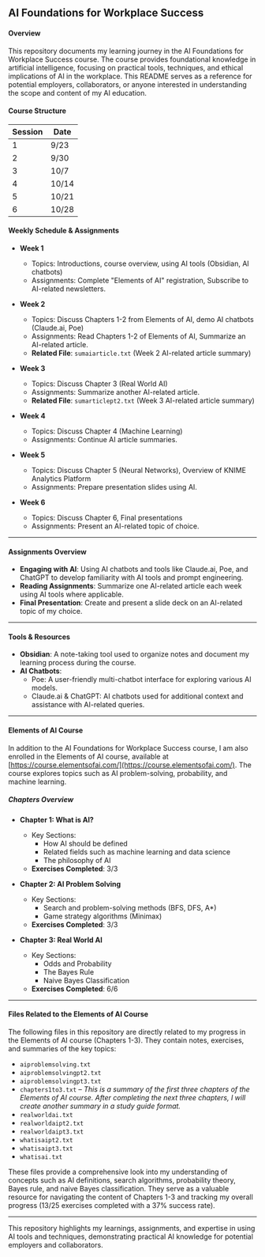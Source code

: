## AI Foundations for Workplace Success

#### Overview
This repository documents my learning journey in the AI Foundations for Workplace Success course. The course provides foundational knowledge in artificial intelligence, focusing on practical tools, techniques, and ethical implications of AI in the workplace. This README serves as a reference for potential employers, collaborators, or anyone interested in understanding the scope and content of my AI education.

#### Course Structure

| **Session** | **Date**   |
|-------------|------------|
| 1           | 9/23       |
| 2           | 9/30       |
| 3           | 10/7       |
| 4           | 10/14      |
| 5           | 10/21      |
| 6           | 10/28      |

#### Weekly Schedule & Assignments

- **Week 1**
  - Topics: Introductions, course overview, using AI tools (Obsidian, AI chatbots)
  - Assignments: Complete "Elements of AI" registration, Subscribe to AI-related newsletters.
  
- **Week 2**
  - Topics: Discuss Chapters 1-2 from Elements of AI, demo AI chatbots (Claude.ai, Poe)
  - Assignments: Read Chapters 1-2 of Elements of AI, Summarize an AI-related article.
  - **Related File**: `sumaiarticle.txt` (Week 2 AI-related article summary)

- **Week 3**
  - Topics: Discuss Chapter 3 (Real World AI)
  - Assignments: Summarize another AI-related article.
  - **Related File**: `sumarticlept2.txt` (Week 3 AI-related article summary)

- **Week 4**
  - Topics: Discuss Chapter 4 (Machine Learning)
  - Assignments: Continue AI article summaries.

- **Week 5**
  - Topics: Discuss Chapter 5 (Neural Networks), Overview of KNIME Analytics Platform
  - Assignments: Prepare presentation slides using AI.

- **Week 6**
  - Topics: Discuss Chapter 6, Final presentations
  - Assignments: Present an AI-related topic of choice.

---

#### Assignments Overview

- **Engaging with AI**: Using AI chatbots and tools like Claude.ai, Poe, and ChatGPT to develop familiarity with AI tools and prompt engineering.
- **Reading Assignments**: Summarize one AI-related article each week using AI tools where applicable.
- **Final Presentation**: Create and present a slide deck on an AI-related topic of my choice.

---

#### Tools & Resources

- **Obsidian**: A note-taking tool used to organize notes and document my learning process during the course.
- **AI Chatbots**:
  - Poe: A user-friendly multi-chatbot interface for exploring various AI models.
  - Claude.ai & ChatGPT: AI chatbots used for additional context and assistance with AI-related queries.

---

#### Elements of AI Course

In addition to the AI Foundations for Workplace Success course, I am also enrolled in the Elements of AI course, available at [https://course.elementsofai.com/](https://course.elementsofai.com/). The course explores topics such as AI problem-solving, probability, and machine learning.

##### Chapters Overview

- **Chapter 1: What is AI?**
  - Key Sections:
    - How AI should be defined
    - Related fields such as machine learning and data science
    - The philosophy of AI
  - **Exercises Completed**: 3/3
  
- **Chapter 2: AI Problem Solving**
  - Key Sections:
    - Search and problem-solving methods (BFS, DFS, A*)
    - Game strategy algorithms (Minimax)
  - **Exercises Completed**: 3/3

- **Chapter 3: Real World AI**
  - Key Sections:
    - Odds and Probability
    - The Bayes Rule
    - Naive Bayes Classification
  - **Exercises Completed**: 6/6
  
---

#### Files Related to the Elements of AI Course

The following files in this repository are directly related to my progress in the Elements of AI course (Chapters 1-3). They contain notes, exercises, and summaries of the key topics:

- `aiproblemsolving.txt`
- `aiproblemsolvingpt2.txt`
- `aiproblemsolvingpt3.txt`
- `chapters1to3.txt` – *This is a summary of the first three chapters of the Elements of AI course. After completing the next three chapters, I will create another summary in a study guide format.*
- `realworldai.txt`
- `realworldaipt2.txt`
- `realworldaipt3.txt`
- `whatisaipt2.txt`
- `whatisaipt3.txt`
- `whatisai.txt`

These files provide a comprehensive look into my understanding of concepts such as AI definitions, search algorithms, probability theory, Bayes rule, and naive Bayes classification. They serve as a valuable resource for navigating the content of Chapters 1-3 and tracking my overall progress (13/25 exercises completed with a 37% success rate).

---

This repository highlights my learnings, assignments, and expertise in using AI tools and techniques, demonstrating practical AI knowledge for potential employers and collaborators.
